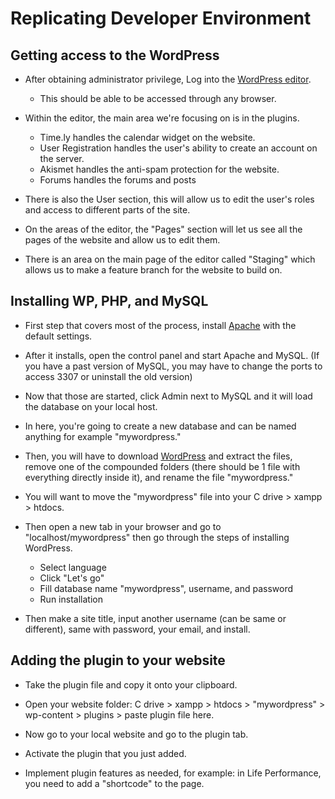 # Replicating Developer Environment
## Getting access to the WordPress
- After obtaining administrator privilege, Log into the [WordPress editor](https://livetorock.org/wp-login.php?redirect_to=https%3A%2F%2Flivetorock.org%2Fwp-admin%2Fadmin.php%3Fpage%3Dbluehost&reauth=1).
    - This should be able to be accessed through any browser.

- Within the editor, the main area we're focusing on is in the plugins.
    - Time.ly handles the calendar widget on the website.
    - User Registration handles the user's ability to create an account on the server.
    - Akismet handles the anti-spam protection for the website.
    - Forums handles the forums and posts

- There is also the User section, this will allow us to edit the user's roles and access to different parts of the site.

- On the areas of the editor, the "Pages" section will let us see all the pages of the website and allow us to edit them.

- There is an area on the main page of the editor called "Staging" which allows us to make a feature branch for the website to build on.

## Installing WP, PHP, and MySQL
- First step that covers most of the process, install [Apache](https://www.apachefriends.org/) with the default settings.

- After it installs, open the control panel and start Apache and MySQL. (If you have a past version of MySQL, you may have to change the ports to access 3307 or uninstall the old version)

- Now that those are started, click Admin next to MySQL and it will load the database on your local host.

- In here, you're going to create a new database and can be named anything for example "mywordpress."

- Then, you will have to download [WordPress](https://wordpress.org/download/) and extract the files, remove one of the compounded folders (there should be 1 file with everything directly inside it), and rename the file "mywordpress."

- You will want to move the "mywordpress" file into your C drive > xampp > htdocs.

- Then open a new tab in your browser and go to "localhost/mywordpress" then go through the steps of installing WordPress.
    - Select language
    - Click "Let's go"
    - Fill database name "mywordpress", username, and password
    - Run installation

- Then make a site title, input another username (can be same or different), same with password, your email, and install.

## Adding the plugin to your website
- Take the plugin file and copy it onto your clipboard.

- Open your website folder: C drive > xampp > htdocs > "mywordpress" > wp-content > plugins > paste plugin file here.

- Now go to your local website and go to the plugin tab.

- Activate the plugin that you just added.

- Implement plugin features as needed, for example: in Life Performance, you need to add a "shortcode" to the page.
